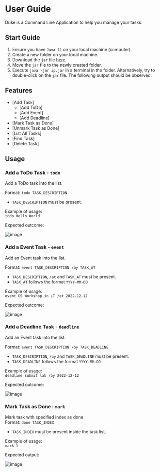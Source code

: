 # User Guide

Duke is a Command Line Application to help you manage your tasks.

## Start Guide

1. Ensure you have `Java 11` on your local machine (computer).
2. Create a new folder on your local machine.
3. Download the `jar` file [here](https://github.com/zicotjia/ip/releases/tag/A-Release).
4. Move the `jar` file to the newly created folder.
5. Execute `java -jar ip.jar` in a terminal in the folder. Alternatively, try to double-click on the `jar` file. The following output should be observed:

## Features 

* [Add Task]
  * [Add ToDo]
  * [Add Event]
  * [Add Deadline]
* [Mark Task as Done]
* [Unmark Task as Done]
* [List All Tasks]
* [Find Task]
* [Delete Task]

## Usage

### Add a ToDo Task - `todo`
Add a ToDo task into the list.
<br>

Format: `todo TASK_DESCRIPTION`
* `TASK_DESCRIPTION` must be present.

Example of usage: 
<br>
`todo Hello World`

Expected outcome:
<br>

![image](https://user-images.githubusercontent.com/77394751/190419190-82958682-ca76-43ab-9d23-7465063be044.png)

### Add a Event Task - `event`
Add an Event task into the list.
<br>

Format: `event TASK_DESCRIPTION /by TASK_AT`
* `TASK_DESCRIPTION`, `/at` and `TASK_AT` must be present.
* `TASK_AT` follows the format `YYYY-MM-DD`

Example of usage: 
<br>
`event CS Workshop in LT /at 2022-12-12`

Expected outcome:
<br>

![image](https://user-images.githubusercontent.com/77394751/190421015-30f33487-afc9-44cd-985c-1569d9537a80.png)

### Add a Deadline Task - `deadline`
Add an Event task into the list.
<br>

Format: `event TASK_DESCRIPTION /by TASK_DEADLINE`
* `TASK_DESCRIPTION`, `/by` and `TASK_DEADLINE` must be present.
* `TASK_DEADLINE` follows the format `YYYY-MM-DD`

Example of usage: 
<br>
`deadline submit lab /by 2022-12-12`

Expected outcome:
<br>

![image](https://user-images.githubusercontent.com/77394751/190421418-6052a39c-1957-4ea8-aacc-6295a14edc4f.png)

### Mark Task as Done : `mark`
Mark task with specified index as done
<br>
Format: `done TASK_INDEX`
* `TASK_INDEX` must be present inside the task list.

Example of usage:
<br>
`mark 1`

Expected output:

![image](https://user-images.githubusercontent.com/77394751/190421956-16ce8947-4ec3-4662-b9e4-36a54b6f1a4a.png)




